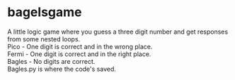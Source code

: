 # bagelsgame
A little logic game where you guess a three digit number and get responses from some nested loops.\
    Pico   - One digit is correct and in the wrong place.\
    Fermi  - One digit is correct and in the right place.\
    Bagles - No digits are correct.\
Bagles.py is where the code's saved.
